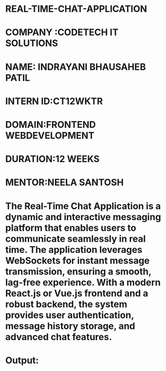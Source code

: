 # REAL-TIME-CHAT-APPLICATION
# COMPANY :CODETECH IT SOLUTIONS
# NAME: INDRAYANI BHAUSAHEB PATIL
# INTERN ID:CT12WKTR
# DOMAIN:FRONTEND WEBDEVELOPMENT
# DURATION:12 WEEKS
# MENTOR:NEELA SANTOSH

# The Real-Time Chat Application is a dynamic and interactive messaging platform that enables users to communicate seamlessly in real time. The application leverages WebSockets for instant message transmission, ensuring a smooth, lag-free experience. With a modern React.js or Vue.js frontend and a robust backend, the system provides user authentication, message history storage, and advanced chat features.

# Output:
